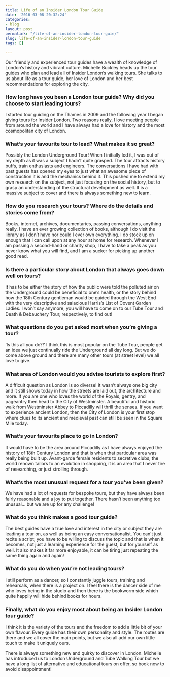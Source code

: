 ```yaml
---
title: Life of an Insider London Tour Guide
date: '2016-03-08 20:32:24'
categories:
- blog
layout: post
permalink: "/life-of-an-insider-london-tour-guie/"
slug: life-of-an-insider-london-tour-guide
tags: []

---
```

Our friendly and experienced tour guides have a wealth of knowledge of London’s history and vibrant culture. Michelle Buckley heads up the tour guides who plan and lead all of Insider London’s walking tours. She talks to us about life as a tour guide, her love of London and her best recommendations for exploring the city.

### How long have you been a London tour guide? Why did you choose to start leading tours?

I started tour guiding on the Thames in 2009 and the following year I began giving tours for Insider London. Two reasons really, I love meeting people from around the world and I have always had a love for history and the most cosmopolitan city of London.

### What’s your favourite tour to lead? What makes it so great?

Possibly the London Underground Tour! When I initially led it, I was out of my depth as it was a subject I hadn’t quite grasped. The tour attracts history buffs, train enthusiasts and engineers. The conversations I have had with past guests has opened my eyes to just what an awesome piece of construction it is and the mechanics behind it. This pushed me to extend my own research on the subject, not just focusing on the social history, but to grasp an understanding of the structural development as well. It is a massive subject to cover and there is always something new to learn.

### How do you research your tours? Where do the details and stories come from?

Books, internet, archives, documentaries, passing conversations, anything really. I have an ever growing collection of books, although I do visit the library as I don’t have nor could I ever own everything. I do stock up on enough that I can call upon at any hour at home for research. Whenever I am passing a second-hand or charity shop, I have to take a peak as you never know what you will find, and I am a sucker for picking up another good read.

### Is there a particular story about London that always goes down well on tours?

It has to be either the story of how the public were told the polluted air on the Underground could be beneficial to one’s health, or the story behind how the 18th Century gentleman would be guided through the West End with the very descriptive and salacious Harris’s List of Covent Garden Ladies. I won’t say anymore, you will have to come on to our Tube Tour and Death & Debauchery Tour, respectively, to find out!

### What questions do you get asked most when you’re giving a tour?

‘Is this all you do?!’ I think this is most popular on the Tube Tour, people get an idea we just continually ride the Underground all day long. But we do come above ground and there are many other tours (at street level) we all love to give.

### What area of London would you advise tourists to explore first?

A difficult question as London is so diverse! It wasn’t always one big city and it still shows today in how the streets are laid out, the architecture and more. If you are one who loves the world of the Royals, gentry, and pageantry then head to the City of Westminster. A beautiful and historic walk from Westminster Abbey to Piccadilly will thrill the senses. If you want to experience ancient London, then the City of London is your first stop where clues to its ancient and medieval past can still be seen in the Square Mile today.

### What’s your favourite place to go in London?

It would have to be the area around Piccadilly as I have always enjoyed the history of 18th Century London and that is when that particular area was really being built up. Avant-garde female residents to secretive clubs, the world renown tailors to an evolution in shopping, it is an area that I never tire of researching, or just strolling through.

### What’s the most unusual request for a tour you’ve been given?

We have had a lot of requests for bespoke tours, but they have always been fairly reasonable and a joy to put together. There hasn’t been anything too unusual... but we are up for any challenge!         	

### What do you think makes a good tour guide?

The best guides have a true love and interest in the city or subject they are leading a tour on, as well as being an easy conversationalist. You can’t just recite a script; you have to be willing to discuss the topic and that is when it becomes, not just a learning experience for the guest, but for yourself as well. It also makes it far more enjoyable, it can be tiring just repeating the same thing again and again!

### What do you do when you’re not leading tours?

I still perform as a dancer, so I constantly juggle tours, training and rehearsals, when there is a project on. I feel there is the dancer side of me who loves being in the studio and then there is the bookworm side which quite happily will hide behind books for hours.

### Finally, what do you enjoy most about being an Insider London tour guide?

I think it is the variety of the tours and the freedom to add a little bit of your own flavour. Every guide has their own personality and style. The routes are there and we all cover the main points, but we also all add our own little touch to make it uniquely ours.

There is always something new and quirky to discover in London. Michelle has introduced us to London Underground and Tube Walking Tour but we have a long list of alternative and educational tours on offer, so book now to avoid disappointment!
